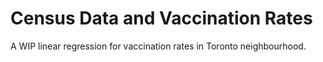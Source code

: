 # Census Data and Vaccination Rates

A WIP linear regression for vaccination rates in Toronto neighbourhood.
